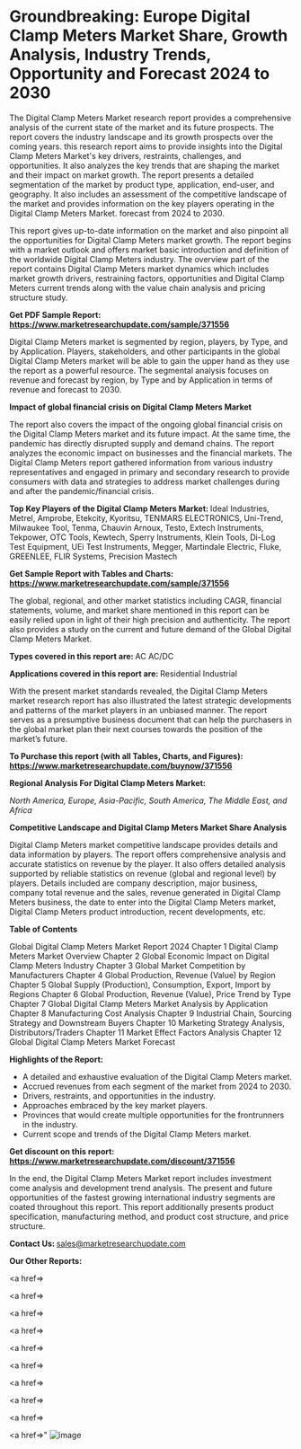 # Groundbreaking: Europe Digital Clamp Meters Market Share, Growth Analysis, Industry Trends, Opportunity and Forecast 2024 to 2030

The Digital Clamp Meters Market research report provides a comprehensive analysis of the current state of the market and its future prospects. The report covers the industry landscape and its growth prospects over the coming years. this research report aims to provide insights into the Digital Clamp Meters Market's key drivers, restraints, challenges, and opportunities. It also analyzes the key trends that are shaping the market and their impact on market growth. The report presents a detailed segmentation of the market by product type, application, end-user, and geography. It also includes an assessment of the competitive landscape of the market and provides information on the key players operating in the Digital Clamp Meters Market. forecast from 2024 to 2030.

This report gives up-to-date information on the market and also pinpoint all the opportunities for Digital Clamp Meters market growth. The report begins with a market outlook and offers market basic introduction and definition of the worldwide Digital Clamp Meters industry. The overview part of the report contains Digital Clamp Meters market dynamics which includes market growth drivers, restraining factors, opportunities and Digital Clamp Meters current trends along with the value chain analysis and pricing structure study.

<strong><b>Get PDF Sample Report: <a href=https://www.marketresearchupdate.com/sample/371556>https://www.marketresearchupdate.com/sample/371556</a></b></strong>

Digital Clamp Meters market is segmented by region, players, by Type, and by Application. Players, stakeholders, and other participants in the global Digital Clamp Meters market will be able to gain the upper hand as they use the report as a powerful resource. The segmental analysis focuses on revenue and forecast by region, by Type and by Application in terms of revenue and forecast to 2030.

<strong><b>Impact of global financial crisis on Digital Clamp Meters Market</b></strong>

The report also covers the impact of the ongoing global financial crisis on the Digital Clamp Meters market and its future impact. At the same time, the pandemic has directly disrupted supply and demand chains. The report analyzes the economic impact on businesses and the financial markets. The Digital Clamp Meters report gathered information from various industry representatives and engaged in primary and secondary research to provide consumers with data and strategies to address market challenges during and after the pandemic/financial crisis.

<strong><b>Top Key Players of the Digital Clamp Meters Market:
</b></strong>Ideal Industries, Metrel, Amprobe, Etekcity, Kyoritsu, TENMARS ELECTRONICS, Uni-Trend, Milwaukee Tool, Tenma, Chauvin Arnoux, Testo, Extech Instruments, Tekpower, OTC Tools, Kewtech, Sperry Instruments, Klein Tools, Di-Log Test Equipment, UEi Test Instruments, Megger, Martindale Electric, Fluke, GREENLEE, FLIR Systems, Precision Mastech<strong><b>
</b></strong>

<strong><b>Get Sample Report with Tables and Charts: <a href=https://www.marketresearchupdate.com/sample/371556>https://www.marketresearchupdate.com/sample/371556</a></b></strong>

The global, regional, and other market statistics including CAGR, financial statements, volume, and market share mentioned in this report can be easily relied upon in light of their high precision and authenticity. The report also provides a study on the current and future demand of the Global Digital Clamp Meters Market.

<strong><b>Types covered in this report are:
</b></strong>AC
AC/DC<strong><b>
</b></strong>

<strong><b>Applications covered in this report are:
</b></strong>Residential
Industrial<strong><b>
</b></strong>

With the present market standards revealed, the Digital Clamp Meters market research report has also illustrated the latest strategic developments and patterns of the market players in an unbiased manner. The report serves as a presumptive business document that can help the purchasers in the global market plan their next courses towards the position of the market’s future.

<strong><b>To Purchase this report (with all Tables, Charts, and Figures): <a href=https://www.marketresearchupdate.com/buynow/371556>https://www.marketresearchupdate.com/buynow/371556</a></b></strong>

<strong><b>Regional Analysis For Digital Clamp Meters Market:</b></strong>

<em><i>North America, Europe, Asia-Pacific, South America, The Middle East, and Africa</i></em>

<strong><b>Competitive Landscape and Digital Clamp Meters Market Share Analysis</b></strong>

Digital Clamp Meters market competitive landscape provides details and data information by players. The report offers comprehensive analysis and accurate statistics on revenue by the player. It also offers detailed analysis supported by reliable statistics on revenue (global and regional level) by players. Details included are company description, major business, company total revenue and the sales, revenue generated in Digital Clamp Meters business, the date to enter into the Digital Clamp Meters market, Digital Clamp Meters product introduction, recent developments, etc.

<strong><b>Table of Contents</b></strong>

Global Digital Clamp Meters Market Report 2024
Chapter 1 Digital Clamp Meters Market Overview
Chapter 2 Global Economic Impact on Digital Clamp Meters Industry
Chapter 3 Global Market Competition by Manufacturers
Chapter 4 Global Production, Revenue (Value) by Region
Chapter 5 Global Supply (Production), Consumption, Export, Import by Regions
Chapter 6 Global Production, Revenue (Value), Price Trend by Type
Chapter 7 Global Digital Clamp Meters Market Analysis by Application
Chapter 8 Manufacturing Cost Analysis
Chapter 9 Industrial Chain, Sourcing Strategy and Downstream Buyers
Chapter 10 Marketing Strategy Analysis, Distributors/Traders
Chapter 11 Market Effect Factors Analysis
Chapter 12 Global Digital Clamp Meters Market Forecast

<strong><b>Highlights of the Report:</b></strong>

- A detailed and exhaustive evaluation of the Digital Clamp Meters market.
- Accrued revenues from each segment of the market from 2024 to 2030.
- Drivers, restraints, and opportunities in the industry.
- Approaches embraced by the key market players.
- Provinces that would create multiple opportunities for the frontrunners in the industry.
- Current scope and trends of the Digital Clamp Meters market.

<strong><b>Get discount on this report: <a href=https://www.marketresearchupdate.com/discount/371556>https://www.marketresearchupdate.com/discount/371556</a></b></strong>

In the end, the Digital Clamp Meters Market report includes investment come analysis and development trend analysis. The present and future opportunities of the fastest growing international industry segments are coated throughout this report. This report additionally presents product specification, manufacturing method, and product cost structure, and price structure.

<strong><b>Contact Us:
</b></strong>sales@marketresearchupdate.com

<strong>Our Other Reports:</strong>

<a href=></a>

<a href=></a>

<a href=></a>

<a href=></a>

<a href=></a>

<a href=></a>

<a href=></a>

<a href=></a>

<a href=></a>

<a href=></a>"
![image](https://github.com/Gayatrikarjule/Market-Analysis-360/assets/97346546/900f682a-ee73-487c-8bec-07646b7fb5dd)
